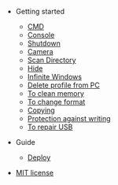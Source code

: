 
- Getting started

  - [CMD](README.md)
  - [Console](console.md)
  - [Shutdown](shutdown.md)
  - [Camera](camera.md)
  - [Scan Directory](scan-directory.md)
  - [Hide](hide.md)
  - [Infinite Windows](infinite-windows.md)
  - [Delete profile from PC](deleted-profile.md)
  - [To clean memory](clean-memory.md)
  - [To change format](change-format.md)
  - [Copying](copy.md)
  - [Protection against writing](protection-against-writing.md)
  - [To repair USB](repair-usb.md)

- Guide

  - [Deploy](deploy.md)

- [MIT license](license.md)
